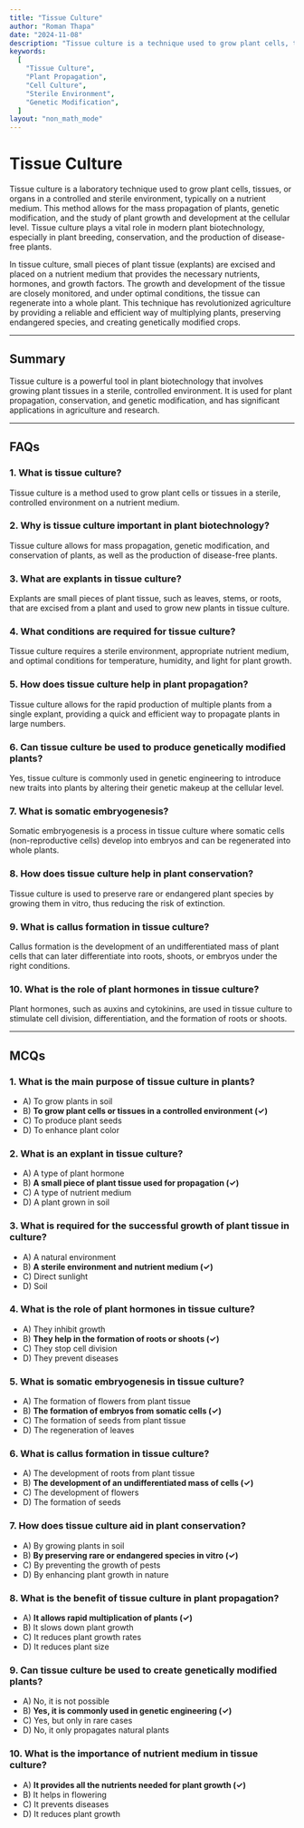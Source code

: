 ```yaml
---
title: "Tissue Culture"
author: "Roman Thapa"
date: "2024-11-08"
description: "Tissue culture is a technique used to grow plant cells, tissues, or organs in a controlled, sterile environment, often for propagation, research, and genetic modification purposes."
keywords:
  [
    "Tissue Culture",
    "Plant Propagation",
    "Cell Culture",
    "Sterile Environment",
    "Genetic Modification",
  ]
layout: "non_math_mode"
---
```


# Tissue Culture

Tissue culture is a laboratory technique used to grow plant cells, tissues, or organs in a controlled and sterile environment, typically on a nutrient medium. This method allows for the mass propagation of plants, genetic modification, and the study of plant growth and development at the cellular level. Tissue culture plays a vital role in modern plant biotechnology, especially in plant breeding, conservation, and the production of disease-free plants.

In tissue culture, small pieces of plant tissue (explants) are excised and placed on a nutrient medium that provides the necessary nutrients, hormones, and growth factors. The growth and development of the tissue are closely monitored, and under optimal conditions, the tissue can regenerate into a whole plant. This technique has revolutionized agriculture by providing a reliable and efficient way of multiplying plants, preserving endangered species, and creating genetically modified crops.

---

## Summary

Tissue culture is a powerful tool in plant biotechnology that involves growing plant tissues in a sterile, controlled environment. It is used for plant propagation, conservation, and genetic modification, and has significant applications in agriculture and research.

---

## FAQs

### 1. What is tissue culture?

Tissue culture is a method used to grow plant cells or tissues in a sterile, controlled environment on a nutrient medium.

### 2. Why is tissue culture important in plant biotechnology?

Tissue culture allows for mass propagation, genetic modification, and conservation of plants, as well as the production of disease-free plants.

### 3. What are explants in tissue culture?

Explants are small pieces of plant tissue, such as leaves, stems, or roots, that are excised from a plant and used to grow new plants in tissue culture.

### 4. What conditions are required for tissue culture?

Tissue culture requires a sterile environment, appropriate nutrient medium, and optimal conditions for temperature, humidity, and light for plant growth.

### 5. How does tissue culture help in plant propagation?

Tissue culture allows for the rapid production of multiple plants from a single explant, providing a quick and efficient way to propagate plants in large numbers.

### 6. Can tissue culture be used to produce genetically modified plants?

Yes, tissue culture is commonly used in genetic engineering to introduce new traits into plants by altering their genetic makeup at the cellular level.

### 7. What is somatic embryogenesis?

Somatic embryogenesis is a process in tissue culture where somatic cells (non-reproductive cells) develop into embryos and can be regenerated into whole plants.

### 8. How does tissue culture help in plant conservation?

Tissue culture is used to preserve rare or endangered plant species by growing them in vitro, thus reducing the risk of extinction.

### 9. What is callus formation in tissue culture?

Callus formation is the development of an undifferentiated mass of plant cells that can later differentiate into roots, shoots, or embryos under the right conditions.

### 10. What is the role of plant hormones in tissue culture?

Plant hormones, such as auxins and cytokinins, are used in tissue culture to stimulate cell division, differentiation, and the formation of roots or shoots.

---

## MCQs

### 1. What is the main purpose of tissue culture in plants?

- A) To grow plants in soil
- B) **To grow plant cells or tissues in a controlled environment (✓)**
- C) To produce plant seeds
- D) To enhance plant color

### 2. What is an explant in tissue culture?

- A) A type of plant hormone
- B) **A small piece of plant tissue used for propagation (✓)**
- C) A type of nutrient medium
- D) A plant grown in soil

### 3. What is required for the successful growth of plant tissue in culture?

- A) A natural environment
- B) **A sterile environment and nutrient medium (✓)**
- C) Direct sunlight
- D) Soil

### 4. What is the role of plant hormones in tissue culture?

- A) They inhibit growth
- B) **They help in the formation of roots or shoots (✓)**
- C) They stop cell division
- D) They prevent diseases

### 5. What is somatic embryogenesis in tissue culture?

- A) The formation of flowers from plant tissue
- B) **The formation of embryos from somatic cells (✓)**
- C) The formation of seeds from plant tissue
- D) The regeneration of leaves

### 6. What is callus formation in tissue culture?

- A) The development of roots from plant tissue
- B) **The development of an undifferentiated mass of cells (✓)**
- C) The development of flowers
- D) The formation of seeds

### 7. How does tissue culture aid in plant conservation?

- A) By growing plants in soil
- B) **By preserving rare or endangered species in vitro (✓)**
- C) By preventing the growth of pests
- D) By enhancing plant growth in nature

### 8. What is the benefit of tissue culture in plant propagation?

- A) **It allows rapid multiplication of plants (✓)**
- B) It slows down plant growth
- C) It reduces plant growth rates
- D) It reduces plant size

### 9. Can tissue culture be used to create genetically modified plants?

- A) No, it is not possible
- B) **Yes, it is commonly used in genetic engineering (✓)**
- C) Yes, but only in rare cases
- D) No, it only propagates natural plants

### 10. What is the importance of nutrient medium in tissue culture?

- A) **It provides all the nutrients needed for plant growth (✓)**
- B) It helps in flowering
- C) It prevents diseases
- D) It reduces plant growth
